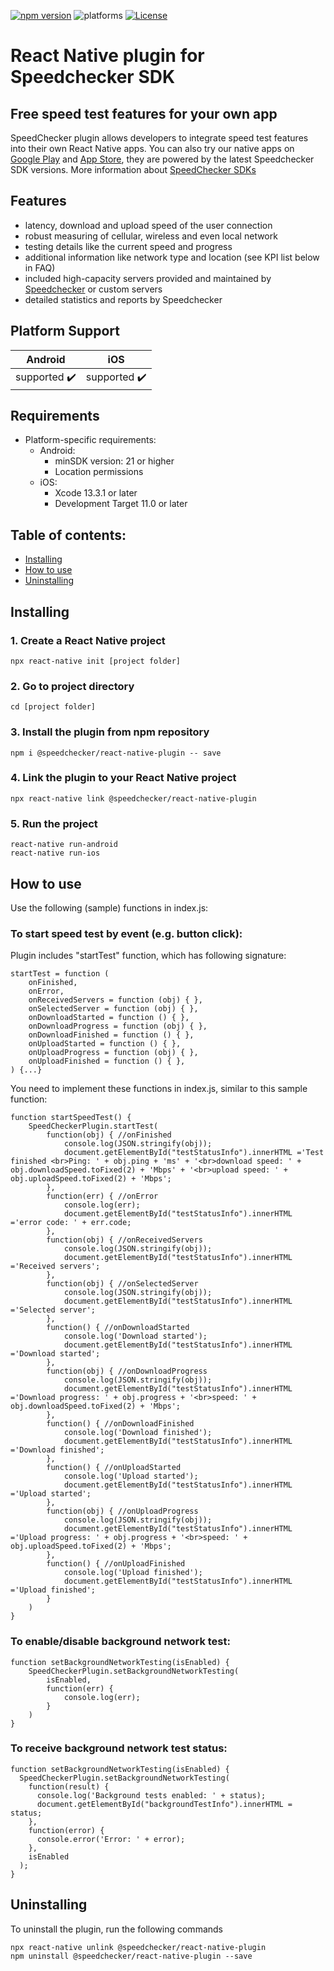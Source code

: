 [![npm version](https://img.shields.io/npm/v/@speedchecker/react-native-plugin)](https://www.npmjs.com/package/@speedchecker/react-native-plugin)
![platforms](https://img.shields.io/badge/platforms-android%20%7C%20ios-yellowgreen.svg)
[![License](https://img.shields.io/badge/License-BSD%203--Clause-blue.svg)](https://opensource.org/licenses/BSD-3-Clause)

# React Native plugin for Speedchecker SDK
## Free speed test features for your own app

SpeedChecker plugin allows developers to integrate speed test features into their own React Native apps. You can also try our native apps on [Google Play](https://play.google.com/store/apps/details?id=uk.co.broadbandspeedchecker\&hl=en\_US) and [App Store](https://itunes.apple.com/app/id658790195), they are powered by the latest Speedchecker SDK versions. More information about [SpeedChecker SDKs](https://www.speedchecker.com/speed-test-tools/mobile-apps-and-sdks.html)

## Features

* latency, download and upload speed of the user connection
* robust measuring of cellular, wireless and even local network
* testing details like the current speed and progress
* additional information like network type and location (see KPI list below in FAQ)
* included high-capacity servers provided and maintained by [Speedchecker](https://www.speedchecker.com) or custom servers
* detailed statistics and reports by Speedchecker

## Platform Support

| Android | iOS |
|:---:|:---:|
| supported :heavy_check_mark: | supported :heavy_check_mark: |

## Requirements

* Platform-specific requirements:
    * Android:
        *  minSDK version: 21 or higher
        *  Location permissions
    * iOS:
        * Xcode 13.3.1 or later
        * Development Target 11.0 or later

## Table of contents:
* [Installing](#installing)
* [How to use](#how-to-use)
* [Uninstalling](#uninstalling)

## Installing

### 1. Create a React Native project
```
npx react-native init [project folder]
```

### 2. Go to project directory
```
cd [project folder]
```

### 3. Install the plugin from npm repository
````
npm i @speedchecker/react-native-plugin -- save
````

### 4. Link the plugin to your React Native project
````
npx react-native link @speedchecker/react-native-plugin
````

### 5. Run the project
```
react-native run-android
react-native run-ios
```

## How to use
Use the following (sample) functions in index.js:

### To start speed test by event (e.g. button click):
Plugin includes "startTest" function, which has following signature:
````
startTest = function (
    onFinished,
    onError,
    onReceivedServers = function (obj) { },
    onSelectedServer = function (obj) { },
    onDownloadStarted = function () { },
    onDownloadProgress = function (obj) { },
    onDownloadFinished = function () { },
    onUploadStarted = function () { },
    onUploadProgress = function (obj) { },
    onUploadFinished = function () { },
) {...}
````
You need to implement these functions in index.js, similar to this sample function:
````
function startSpeedTest() {
    SpeedCheckerPlugin.startTest(
        function(obj) { //onFinished
            console.log(JSON.stringify(obj));
            document.getElementById("testStatusInfo").innerHTML ='Test finished <br>Ping: ' + obj.ping + 'ms' + '<br>download speed: ' + obj.downloadSpeed.toFixed(2) + 'Mbps' + '<br>upload speed: ' + obj.uploadSpeed.toFixed(2) + 'Mbps';
        },
        function(err) { //onError
            console.log(err);
			document.getElementById("testStatusInfo").innerHTML ='error code: ' + err.code;
        },
        function(obj) { //onReceivedServers
            console.log(JSON.stringify(obj));
			document.getElementById("testStatusInfo").innerHTML ='Received servers';
        },
        function(obj) { //onSelectedServer
            console.log(JSON.stringify(obj));
			document.getElementById("testStatusInfo").innerHTML ='Selected server';
        },
        function() { //onDownloadStarted
            console.log('Download started');
			document.getElementById("testStatusInfo").innerHTML ='Download started';
        },
        function(obj) { //onDownloadProgress
            console.log(JSON.stringify(obj));
			document.getElementById("testStatusInfo").innerHTML ='Download progress: ' + obj.progress + '<br>speed: ' + obj.downloadSpeed.toFixed(2) + 'Mbps';
        },
        function() { //onDownloadFinished
            console.log('Download finished');
			document.getElementById("testStatusInfo").innerHTML ='Download finished';
        },
        function() { //onUploadStarted
            console.log('Upload started');
			document.getElementById("testStatusInfo").innerHTML ='Upload started';
        },
        function(obj) { //onUploadProgress
            console.log(JSON.stringify(obj));
			document.getElementById("testStatusInfo").innerHTML ='Upload progress: ' + obj.progress + '<br>speed: ' + obj.uploadSpeed.toFixed(2) + 'Mbps';
        },
        function() { //onUploadFinished
            console.log('Upload finished');
            document.getElementById("testStatusInfo").innerHTML ='Upload finished';
        }
    )
}
````
### To enable/disable background network test:
````
function setBackgroundNetworkTesting(isEnabled) {
    SpeedCheckerPlugin.setBackgroundNetworkTesting(
        isEnabled,
        function(err) {
            console.log(err);
        }
    )
}
````

### To receive background network test status:
````
function setBackgroundNetworkTesting(isEnabled) {
  SpeedCheckerPlugin.setBackgroundNetworkTesting(
    function(result) {
      console.log('Background tests enabled: ' + status);
      document.getElementById("backgroundTestInfo").innerHTML = status;
    },
    function(error) {
      console.error('Error: ' + error);
    },
    isEnabled
  );
}
````


## Uninstalling
To uninstall the plugin, run the following commands
```
npx react-native unlink @speedchecker/react-native-plugin
npm uninstall @speedchecker/react-native-plugin --save
```